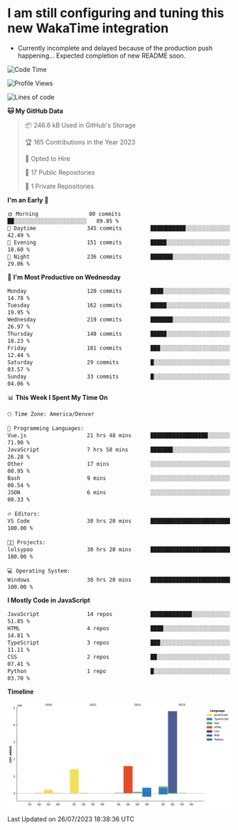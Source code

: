 # I am still configuring and tuning this new WakaTime integration
- Currently incomplete and delayed because of the production push happening... Expected completion of new README soon.
<!--START_SECTION:waka-->
![Code Time](http://img.shields.io/badge/Code%20Time-275%20hrs%2010%20mins-blue)

![Profile Views](http://img.shields.io/badge/Profile%20Views-0-blue)

![Lines of code](https://img.shields.io/badge/From%20Hello%20World%20I%27ve%20Written-8.8%20million%20lines%20of%20code-blue)

**🐱 My GitHub Data** 

> 📦 246.6 kB Used in GitHub's Storage 
 > 
> 🏆 165 Contributions in the Year 2023
 > 
> 💼 Opted to Hire
 > 
> 📜 17 Public Repositories 
 > 
> 🔑 1 Private Repositories 
 > 
**I'm an Early 🐤** 

```text
🌞 Morning                80 commits          ██░░░░░░░░░░░░░░░░░░░░░░░   09.85 % 
🌆 Daytime                345 commits         ███████████░░░░░░░░░░░░░░   42.49 % 
🌃 Evening                151 commits         █████░░░░░░░░░░░░░░░░░░░░   18.60 % 
🌙 Night                  236 commits         ███████░░░░░░░░░░░░░░░░░░   29.06 % 
```
📅 **I'm Most Productive on Wednesday** 

```text
Monday                   120 commits         ████░░░░░░░░░░░░░░░░░░░░░   14.78 % 
Tuesday                  162 commits         █████░░░░░░░░░░░░░░░░░░░░   19.95 % 
Wednesday                219 commits         ███████░░░░░░░░░░░░░░░░░░   26.97 % 
Thursday                 148 commits         █████░░░░░░░░░░░░░░░░░░░░   18.23 % 
Friday                   101 commits         ███░░░░░░░░░░░░░░░░░░░░░░   12.44 % 
Saturday                 29 commits          █░░░░░░░░░░░░░░░░░░░░░░░░   03.57 % 
Sunday                   33 commits          █░░░░░░░░░░░░░░░░░░░░░░░░   04.06 % 
```


📊 **This Week I Spent My Time On** 

```text
🕑︎ Time Zone: America/Denver

💬 Programming Languages: 
Vue.js                   21 hrs 48 mins      ██████████████████░░░░░░░   71.90 % 
JavaScript               7 hrs 58 mins       ███████░░░░░░░░░░░░░░░░░░   26.28 % 
Other                    17 mins             ░░░░░░░░░░░░░░░░░░░░░░░░░   00.95 % 
Bash                     9 mins              ░░░░░░░░░░░░░░░░░░░░░░░░░   00.54 % 
JSON                     6 mins              ░░░░░░░░░░░░░░░░░░░░░░░░░   00.33 % 

🔥 Editors: 
VS Code                  30 hrs 20 mins      █████████████████████████   100.00 % 

🐱‍💻 Projects: 
lolsypoo                 30 hrs 20 mins      █████████████████████████   100.00 % 

💻 Operating System: 
Windows                  30 hrs 20 mins      █████████████████████████   100.00 % 
```

**I Mostly Code in JavaScript** 

```text
JavaScript               14 repos            █████████████░░░░░░░░░░░░   51.85 % 
HTML                     4 repos             ████░░░░░░░░░░░░░░░░░░░░░   14.81 % 
TypeScript               3 repos             ███░░░░░░░░░░░░░░░░░░░░░░   11.11 % 
CSS                      2 repos             ██░░░░░░░░░░░░░░░░░░░░░░░   07.41 % 
Python                   1 repo              █░░░░░░░░░░░░░░░░░░░░░░░░   03.70 % 
```



**Timeline**

![Lines of Code chart](https://raw.githubusercontent.com/certifiedbice/certifiedbice/main/assets/bar_graph.png)


 Last Updated on 26/07/2023 18:38:36 UTC
<!--END_SECTION:waka-->
